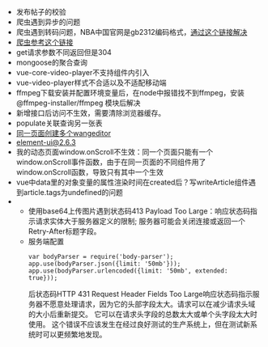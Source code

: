 + 发布帖子的校验
+ 爬虫遇到异步的问题
+ 爬虫遇到转码问题，NBA中国官网是gb2312编码格式，[通过这个链接解决](https://my.oschina.net/u/593709/blog/4358818)
+ [爬虫参考这个链接](https://segmentfault.com/a/1190000014811373?utm_source=tag-newest)
+ get请求参数不同返回但是304
+ mongoose的聚合查询
+ vue-core-video-player不支持组件内引入
+ vue-video-player样式不合适以及不适配移动端
+ ffmpeg下载安装并配置环境变量后，在node中报错找不到ffmpeg，安装 @ffmpeg-installer/ffmpeg 模块后解决
+ 新增接口后访问不生效，需要清除浏览器缓存。
+ populate关联查询另一张表
+ [同一页面创建多个wangeditor](https://blog.csdn.net/SL7664/article/details/108059178)
+ element-ui@2.6.3
+ 我的动态页面window.onScroll不生效：同一个页面只能有一个window.onScroll事件函数，由于在同一页面的不同组件用了window.onScroll函数，导致只有其中一个生效
+ vue中data里的对象变量的属性渲染时间在created后？写writeArticle组件遇到article.tags为undefined的问题
+ - 使用base64上传图片遇到状态码413 Payload Too Large：响应状态码指示请求实体大于服务器定义的限制; 服务器可能会关闭连接或返回一个Retry-After标题字段。
  - 服务端配置
    ```
    var bodyParser = require('body-parser');
    app.use(bodyParser.json({limit: '50mb'}));
    app.use(bodyParser.urlencoded({limit: '50mb', extended: true}));
    ```
    后状态码HTTP 431 Request Header Fields Too Large响应状态码指示服务器不愿意处理请求，因为它的头部字段太大。请求可以在减少请求头域的大小后重新提交。
    它可以在请求头字段的总数太大或单个头字段太大时使用。
    这个错误不应该发生在经过良好测试的生产系统上，但在测试新系统时可以更频繁地发现。

